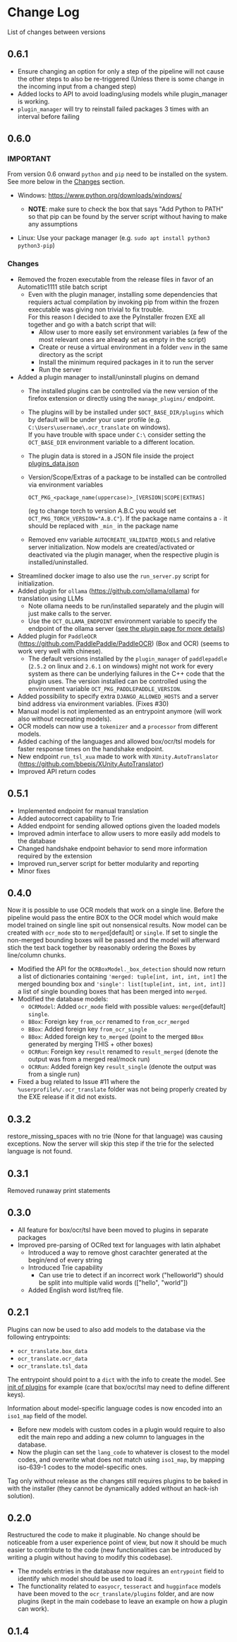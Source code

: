 # Change Log

List of changes between versions

## 0.6.1

- Ensure changing an option for only a step of the pipeline will not cause the other steps to also be re-triggered
  (Unless there is some change in the incoming input from a changed step)
- Added locks to API to avoid loading/using models while plugin_manager is working.
- `plugin_manager` will try to reinstall failed packages 3 times with an interval before failing

## 0.6.0

### IMPORTANT

From version 0.6 onward `python` and `pip` need to be installed on the system.
See more below in the [Changes](#changes) section.

- Windows: https://www.python.org/downloads/windows/
  - **NOTE**: make sure to check the box that says "Add Python to PATH" so that pip can be found by the server script without having to make any assumptions

- Linux: Use your package manager (e.g. `sudo apt install python3 python3-pip`)

### Changes

- Removed the frozen executable from the release files in favor of an Automatic1111 stile batch script
  - Even with the plugin manager, installing some dependencies that requiers actual compilation by invoking pip from within the frozen executable was giving non trivial to fix trouble.\
    For this reason I decided to axe the PyInstaller frozen EXE all together and go with a batch script that will:
    - Allow user to more easily set environment variables (a few of the most relevant ones are already set as empty in the script)
    - Create or reuse a virtual environment in a folder `venv` in the same directory as the script
    - Install the minimum required packages in it to run the server
    - Run the server
- Added a plugin manager to install/uninstall plugins on demand
  - The installed plugins can be controlled via the new version of the firefox extension or directly using the
    `manage_plugins/` endpoint.
  - The plugins will by be installed under `$OCT_BASE_DIR/plugins` which by default will be under your user profile (e.g. `C:\Users\username\.ocr_translate` on windows). \
    If you have trouble with space under `C:\` consider setting the `OCT_BASE_DIR` environment variable to a different location.
  - The plugin data is stored in a JSON file inside the project [plugins_data.json](blob/v0.6.0/ocr_translate/plugins_data.json)
  - Version/Scope/Extras of a package to be installed can be controlled via environment variables

        OCT_PKG_<package_name(uppercase)>_[VERSION|SCOPE|EXTRAS]

    (eg to change torch to version A.B.C you would set `OCT_PKG_TORCH_VERSION="A.B.C"`).
    If the package name contains a `-` it should be replaced with `_min_` in the package name
  - Removed env variable `AUTOCREATE_VALIDATED_MODELS` and relative server initialization.
    Now models are created/activated or deactivated via the plugin manager, when the respective plugin is installed/uninstalled.
- Streamlined docker image to also use the `run_server.py` script for initialization.
- Added plugin for `ollama` (https://github.com/ollama/ollama) for translation using LLMs
  - Note ollama needs to be run/installed separately and the plugin will just make calls to the server.
  - Use the `OCT_OLLAMA_ENDPOINT` environment variable to specify the endpoint of the ollama server
    ([see the plugin page for more details](https://github.com/Crivella/ocr_translate-ollama))
- Added plugin for `PaddleOCR` (https://github.com/PaddlePaddle/PaddleOCR) (Box and OCR) (seems to work very well
  with chinese).
  - The default versions installed by the `plugin_manager` of `paddlepaddle` (`2.5.2` on linux and `2.6.1` on windows)
    might not work for every system as there can be underlying failures in the C++ code that the plugin uses.
    The version installed can be controlled using the environment variable `OCT_PKG_PADDLEPADDLE_VERSION`.
- Added possibility to specify extra `DJANGO_ALLOWED_HOSTS` and a server bind address via environment variables. (Fixes #30)
- Manual model is not implemented as an entrypoint anymore (will work also without recreating models).
- OCR models can now use a `tokenizer` and a `processor` from different models.
- Added caching of the languages and allowed box/ocr/tsl models for faster response times on the handshake endpoint.
- New endpoint `run_tsl_xua` made to work with `XUnity.AutoTranslator` (https://github.com/bbepis/XUnity.AutoTranslator)
- Improved API return codes

## 0.5.1

- Implemented endpoint for manual translation
- Added autocorrect capability to Trie
- Added endpoint for sending allowed options given the loaded models
- Improved admin interface to allow users to more easily add models to the database
- Changed handshake endpoint behavior to send more information required by the extension
- Improved run_server script for better modularity and reporting
- Minor fixes

## 0.4.0

Now it is possible to use OCR models that work on a single line.
Before the pipeline would pass the entire BOX to the OCR model which would make model trained on single line spit out nonsensical results.
Now model can be created with `ocr_mode` sto to `merged`[default] or `single`.
If set to single the non-merged bounding boxes will be passed and the model will afterward stich the text back together by reasonably ordering the Boxes by line/column chunks.

- Modified the API for the `OCRBoxModel._box_detection` should now return a list of dictionaries containing `'merged: tuple[int, int, int, int]` the merged bounding box and `'single': list[tuple[int, int, int, int]]` a list of single bounding boxes that has been merged into `merged`.
- Modified the database models:
  - `OCRModel`: Added `ocr_mode` field with possible values: `merged`[default] `single`.
  - `BBox`: Foreign key `from_ocr` renamed to `from_ocr_merged`
  - `BBox`: Added foreign key `from_ocr_single`
  - `BBox`: Added foreign key `to_merged` (point to the merged `BBox` generated by merging THIS + other boxes)
  - `OCRRun`: Foreign key `result` renamed to `result_merged` (denote the output was from a merged real/mock run)
  - `OCRRun`: Added foreign key `result_single` (denote the output was from a single run)
- Fixed a bug related to Issue #11 where the `%userprofile%/.ocr_translate` folder was not being properly created by the EXE release if it did not exists.

## 0.3.2

restore_missing_spaces with no trie (None for that language) was causing exceptions.
Now the server will skip this step if the trie for the selected language is not found.

## 0.3.1

Removed runaway print statements

## 0.3.0

- All feature for box/ocr/tsl have been moved to plugins in separate packages
- Improved pre-parsing of OCRed text for languages with latin alphabet
  - Introduced a way to remove ghost carachter generated at the begin/end of every string
  - Introduced Trie capability
    - Can use trie to detect if an incorrect work ("helloworld") should be split into multiple valid words (["hello", "world"])
  - Added English word list/freq file.

## 0.2.1

Plugins can now be used to also add models to the database via the following entrypoints:

- `ocr_translate.box_data`
- `ocr_translate.ocr_data`
- `ocr_translate.tsl_data`

The entrypoint should point to a `dict` with the info to create the model.
See [init of plugins](ocr_translate/plugins/__init__.py) for example (care that box/ocr/tsl may need to define different keys).

Information about model-specific language codes is now encoded into an `iso1_map` field of the model.

- Before new models with custom codes in a plugin would require to also edit the main repo and adding a new column to languages in the database.
- Now the plugin can set the `lang_code` to whatever is closest to the model codes, and overwrite what does not match using `iso1_map`, by mapping iso-639-1 codes to the model-specific ones.

Tag only without release as the changes still requires plugins to be baked in with the installer (they cannot be dynamically added without an hack-ish solution).

## 0.2.0

Restructured the code to make it pluginable.
No change should be noticeable from a user experience point of view, but now it should be much easier to contribute to the code (new functionalities can be introduced by writing a plugin without having to modify this codebase).

- The models entries in the database now requires an `entrypoint` field to identify which model should be used to load it.
- The functionality related to `easyocr`, `tesseract` and `hugginface` models have been moved to the `ocr_translate/plugins` folder, and are now plugins (kept in the main codebase to leave an example on how a plugin can work).

## 0.1.4

